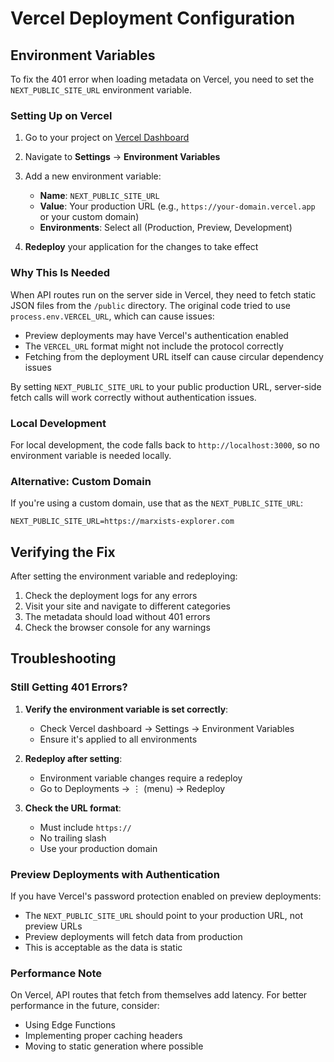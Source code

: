 # Vercel Deployment Configuration

## Environment Variables

To fix the 401 error when loading metadata on Vercel, you need to set the `NEXT_PUBLIC_SITE_URL` environment variable.

### Setting Up on Vercel

1. Go to your project on [Vercel Dashboard](https://vercel.com/dashboard)
2. Navigate to **Settings** → **Environment Variables**
3. Add a new environment variable:
   - **Name**: `NEXT_PUBLIC_SITE_URL`
   - **Value**: Your production URL (e.g., `https://your-domain.vercel.app` or your custom domain)
   - **Environments**: Select all (Production, Preview, Development)

4. **Redeploy** your application for the changes to take effect

### Why This Is Needed

When API routes run on the server side in Vercel, they need to fetch static JSON files from the `/public` directory. The original code tried to use `process.env.VERCEL_URL`, which can cause issues:

- Preview deployments may have Vercel's authentication enabled
- The `VERCEL_URL` format might not include the protocol correctly
- Fetching from the deployment URL itself can cause circular dependency issues

By setting `NEXT_PUBLIC_SITE_URL` to your public production URL, server-side fetch calls will work correctly without authentication issues.

### Local Development

For local development, the code falls back to `http://localhost:3000`, so no environment variable is needed locally.

### Alternative: Custom Domain

If you're using a custom domain, use that as the `NEXT_PUBLIC_SITE_URL`:

```
NEXT_PUBLIC_SITE_URL=https://marxists-explorer.com
```

## Verifying the Fix

After setting the environment variable and redeploying:

1. Check the deployment logs for any errors
2. Visit your site and navigate to different categories
3. The metadata should load without 401 errors
4. Check the browser console for any warnings

## Troubleshooting

### Still Getting 401 Errors?

1. **Verify the environment variable is set correctly**:
   - Check Vercel dashboard → Settings → Environment Variables
   - Ensure it's applied to all environments
   
2. **Redeploy after setting**:
   - Environment variable changes require a redeploy
   - Go to Deployments → ⋮ (menu) → Redeploy
   
3. **Check the URL format**:
   - Must include `https://`
   - No trailing slash
   - Use your production domain

### Preview Deployments with Authentication

If you have Vercel's password protection enabled on preview deployments:

- The `NEXT_PUBLIC_SITE_URL` should point to your production URL, not preview URLs
- Preview deployments will fetch data from production
- This is acceptable as the data is static

### Performance Note

On Vercel, API routes that fetch from themselves add latency. For better performance in the future, consider:
- Using Edge Functions
- Implementing proper caching headers
- Moving to static generation where possible

